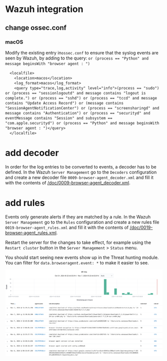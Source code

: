 # Wazuh integration

## change ossec.conf
### macOS
Modify the existing entry in`ossec.conf` to ensure that the syslog events are seen by Wazuh, by adding to the query: `or (process == "Python" and message beginsWith "browser agent : ")`

```
  <localfile>
    <location>macos</location>
    <log_format>macos</log_format>
    <query type="trace,log,activity" level="info">(process == "sudo") or (process == "sessionlogoutd" and message contains "logout is complete.") or (process == "sshd") or (process == "tccd" and message contains "Update Access Record") or (message contains "SessionAgentNotificationCenter") or (process == "screensharingd" and message contains "Authentication") or (process == "securityd" and eventMessage contains "Session" and subsystem == "com.apple.securityd") or (process == "Python" and message beginsWith "browser agent : ")</query>
  </localfile>
```

# add decoder
In order for the log entries to be converted to events, a decoder has to be defined. In the Wazuh `Server Management` go to the `Decoders` configuration and create a new decoder file `0009-browser-agent_decoder.xml` and fill it with the contents of [/doc/0009-browser-agent_decoder.xml](/doc/0009-browser-agent_decoder.xml).

# add rules
Events only generate alerts if they are matched by a rule. In the Wazuh `Server Management` go to the `Rules` configuration and create a new rules file `0019-browser-agent_rules.xml` and fill it with the contents of [/doc/0019-browser-agent_rules.xml](/doc/0019-browser-agent_rules.xml).

Restart the server for the changes to take effect, for example using the `Restart cluster` button in the `Server Management` > `Status` menu.

You should start seeing new events show up in the Threat hunting module. You can filter for `data.browseragent.event: *` to make it easier to see.

![screenshot of events in Wazuh](/doc/screenshot%20wazuh.png)

